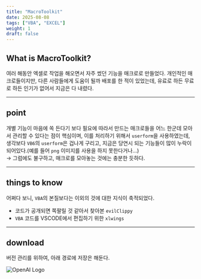 ```yaml
---
title: "MacroToolkit"
date: 2025-08-08
tags: ["VBA", "EXCEL"]
weight: 1
draft: false
---
```


## What is MacroToolkit?
여러 해동안 엑셀로 작업을 해오면서 자주 썼던 기능을 매크로로 만들었다. 개인적인 매크로들이지만, 다른 사람들에게 도움이 될까 배포를 한 적이 있었는데, 유료로 하든 무료로 하든 인기가 없어서 지금은 다 내렸다.
***
## point
개별 기능이 마음에 쏙 든다기 보다 필요에 따라서 만드는 매크로들을 어느 한군데 모아서 관리할 수 있다는 점이 핵심이며, 이를 처리하기 위해서 `userform`을 사용하였는데, 생각보다 `VB6`의 `userform`은 겁나게 구리고, 지금은 당연시 되는 기능들이 많이 누락이 되어있다.(예를 들어 `png` 이미지를 사용을 하지 못한다거나...)  
→ 그럼에도 불구하고, 매크로를 모아놓는 것에는 충분한 듯하다.
***
## things to know
어쩌다 보니, `VBA`의 본질보다는 이외의 것에 대한 지식이 축적되었다.
* 코드가 공개되면 쪽팔릴 것 같아서 찾아본 `evilClippy`
* `VBA` 코드를 VSCODE에서 편집하기 위한 `xlwings`
***
## download
버전 관리를 위하여, 아래 경로에 저장은 해둔다.

![OpenAI Logo](https://upload.wikimedia.org/wikipedia/commons/thumb/4/4b/OpenAI_Logo.svg/240px-OpenAI_Logo.svg.png "OpenAI Logo")
